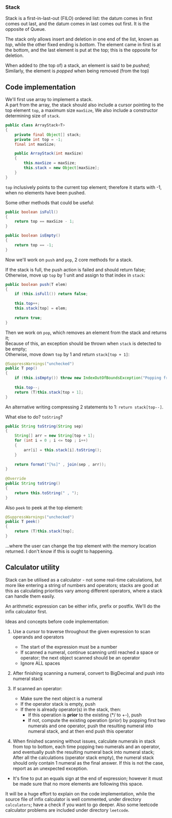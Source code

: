 ### Stack
Stack is a first-in-last-out (FILO) ordered list: the datum comes in first comes out last, and the datum comes in last comes out first. It is the opposite of Queue.

The stack only allows insert and deletion in one end of the list, known as *top*, while the other fixed ending is *bottom*. The element came in first is at the bottom, and the last element is put at the top; this is the opposite for deletion.

When added to (the top of) a stack, an element is said to be *pushed*; Similarly, the element is *popped* when being removed (from the top) 

## Code implementation
We'll first use array to implement a stack.</br>
A part from the array, the stack should also include a cursor pointing to the top element `top`, a maximum size `maxSize`, 
We also include a constructor determining size of `stack`.
```java
public class ArrayStack<T>
{
	private final Object[] stack;
	private int top = -1;
	final int maxSize;

	public ArrayStack(int maxSize)
	{
		this.maxSize = maxSize;
		this.stack = new Object[maxSize];
	}
}
```
`top` inclusively points to the current top element; therefore it starts with -1, when no elements have been pushed.

Some other methods that could be useful:
```java
public boolean isFull()
{
	return top == maxSize - 1;
}

public boolean isEmpty()
{
	return top == -1;
}
```

Now we'll work on `push` and `pop`, 2 core methods for a stack.

If the stack is full, the push action is failed and should return false;</br>
Otherwise, move up `top` by 1 unit and assign to that index in `stack`:
```java
public boolean push(T elem)
{
	if (this.isFull()) return false;
	
	this.top++;
	this.stack[top] = elem;
                                     
	return true;
}
```

Then we work on `pop`, which removes an element from the stack and returns it;</br>
Because of this, an exception should be thrown when `stack` is detected to be empty;</br>
Otherwise, move down `top` by 1 and return `stack[top + 1]`:
```java
@SuppressWarnings("unchecked")
public T pop()
{
	if (this.isEmpty()) throw new IndexOutOfBoundsException("Popping from an empty stack");
                                                                                            
	this.top--;
	return (T)this.stack[top + 1];
}
```

An alternative writing compressing 2 statements to 1: `return stack[top--]`.

What else to do? `toString`?
```java
public String toString(String sep)
{
	String[] arr = new String[top + 1];
	for (int i = 0 ; i <= top ; i++)
	{
		arr[i] = this.stack[i].toString();
	}
                                             
	return format("[%s]" , join(sep , arr));
}
                                             
@Override
public String toString()
{
	return this.toString(" , ");
}
```

Also `peek` to peek at the top element:
```java
@SuppressWarnings("unchecked")
public T peek()
{
	return (T)this.stack[top];
}
```
...where the user can change the top element with the memory location returned. I don't know if this is ought to happening.

## Calculator utility
Stack can be utilised as a calculator - not some real-time calculations, but more like entering a string of numbers and operators;
stacks are good at this as calculating priorities vary among different operators, where a stack can handle them easily.

An arithmetic expression can be either infix, prefix or postfix. We'll do the infix calculator first. 

Ideas and concepts before code implementation:
1. Use a cursor to traverse throughout the given expression to scan operands and operators
	* The start of the expression must be a number
	* If scanned a numeral, continue scanning until reached a space or operator; the next object scanned should be an operator
	* Ignore ALL spaces

2. After finishing scanning a numeral, convert to BigDecimal and push into numeral stack

3. If scanned an operator:
	* Make sure the next object is a numeral
	* If the operator stack is empty, push
	* If there is already operator(s) in the stack, then:
		* If this operation is __prior__ to the existing (*/ to +-), push
		* If not, compute the existing operation (prior) by popping first two numerals and one operator, push the resulting numeral into numeral stack, and at then end push this operator

4. When finished scanning without issues, calculate numerals in stack from top to bottom, each time popping two numerals and an operator, and eventually push the resulting numeral back into numeral stack;</br>
After all the calculations (operator stack empty), the numeral stack should only contain 1 numeral as the final answer. If this is not the case, report as an unexpected exception.
* It's fine to put an equals sign at the end of expression; however it must be made sure that no more elements are following this space.

It will be a huge effort to explain on the code implementation, while the source file of infix calculator is well commented, under directory `calculators`; have a check if you want to go deeper.
Also some leetcode calculator problems are included under directory `leetcode`.